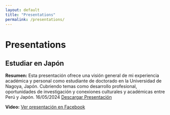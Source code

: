 ```yaml
---
layout: default
title: "Presentations"
permalink: /presentations/
---
```

# Presentations

## Estudiar en Japón

**Resumen:** Esta presentación ofrece una visión general de mi experiencia académica y personal como estudiante de doctorado en la Universidad de Nagoya, Japón. Cubriendo temas como desarrollo profesional, oportunidades de investigación y conexiones culturales y académicas entre Perú y Japón.
16/05/2024
[Descargar Presentación](slides/Presentacion_Monbukagakusho.pdf)

**Video:** [Ver presentación en Facebook](https://www.facebook.com/CentroCulturalPeruanoJapones/videos/859564405981270)

